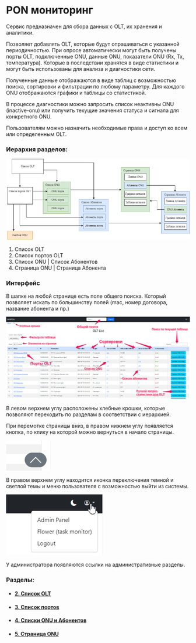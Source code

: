 # PON мониторинг

Сервис предназначен для сбора данных с OLT, их хранения и аналитики.

Позволяет добавлять OLT, которые будут опрашиваться с указанной периодичностью.
При опросе автоматически могут быть получены порты OLT, подключенные ONU, данные ONU, показатели ONU (Rx, Tx, температура). Которые в последствии хранятся в виде статистики и могут быть использованы для анализа и диагностики сети.

Полученные данные отображаются в виде таблиц с возможностью поиска, сортировки и фильтрации по любому параметру.
Для каждого ONU отображаются графики и таблицы со статистикой.

В процессе диагностики можно запросить список неактивны ONU (inactive-onu) или получить текущие значения статуса и сигнала для конкретного ONU.

Пользователям можно назначить необходимые права и доступ ко всем или определенным OLT.

### Иерархия разделов: 

![img/MNPON-interface.png](img/MNPON-interface.png)


1. Список OLT
2. Список портов OLT
3. Список ONU | Список Абонентов
4. Страница ONU | Страница Абонента


### Интерфейс
В шапке на любой странице есть поле общего поиска. Который позволяет искать по большинству полей (mac, номер договора, название абонента и пр.)

![](img/Pasted%20image%2020240306024846.png)

В левом верхнем углу расположены хлебные крошки, которые позволяют переходить по разделам в соответствии с иерархией.

При перемотке страницы вниз, в правом нижнем углу появляется кнопка, по клику на которой можно вернуться в начало страницы.

![](img/Pasted%20image%2020240306025216.png)

В правом верхнем углу находится иконка переключения темной и светлой темы и меню пользователя с возможностью выйти из системы.

![](img/Pasted%20image%2020240306025501.png)

У администратора появляются ссылки на административные разделы.


### Разделы:
- #### [2. Список OLT](2.%20Список%20OLT.md)
- #### [3. Список портов](3.%20Список%20портов.md)
- #### [4. Списки ONU и Абонентов](4.%20Списки%20ONU%20и%20Абонентов.md)
- #### [5. Страница ONU](5.%20Страница%20ONU.md)

